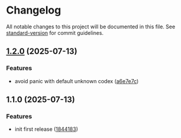 # Changelog

All notable changes to this project will be documented in this file. See [standard-version](https://github.com/conventional-changelog/standard-version) for commit guidelines.

## [1.2.0](https://github.com/peruri-dev/errs/compare/v1.1.0...v1.2.0) (2025-07-13)


### Features

* avoid panic with default unknown codex ([a6e7e7c](https://github.com/peruri-dev/errs/commit/a6e7e7cdc8f1eea2bb27b72eb9f6f0fde8750d8b))

## 1.1.0 (2025-07-13)


### Features

* init first release ([1844183](https://github.com/peruri-dev/errs/commit/1844183fe4f42af6b57f663f52ed1c69e32be6e2))

